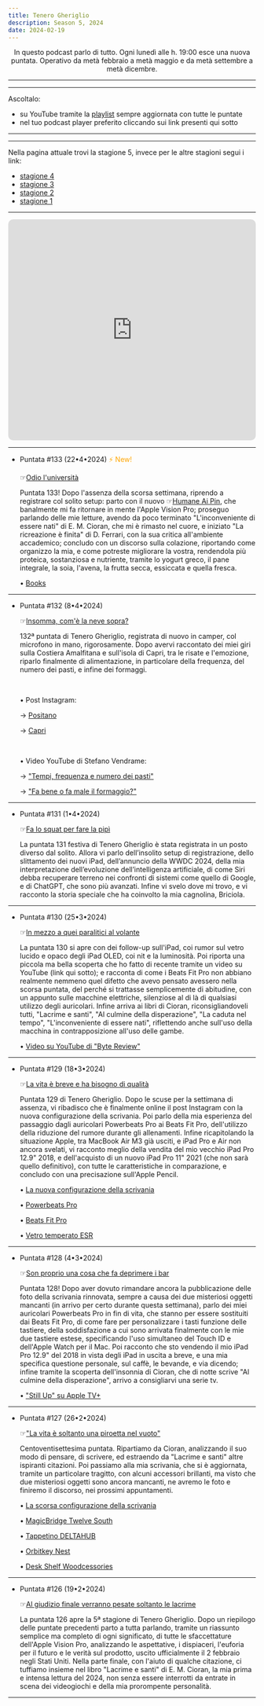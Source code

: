 ```yaml
---
title: Tenero Gheriglio
description: Season 5, 2024
date: 2024-02-19
---
```

<div align="center">
In questo podcast parlo di tutto. Ogni lunedì alle h. 19:00 esce una nuova puntata. Operativo da metà febbraio a metà maggio e da metà settembre a metà dicembre.
</div>

---
---

Ascoltalo:

* su YouTube tramite la [playlist](https://www.youtube.com/playlist?list=PLG8qHQG7k8JqjkfK6sdgE1wKHANA-2DAy) sempre aggiornata con tutte le puntate
* nel tuo podcast player preferito cliccando sui link presenti qui sotto

---
---

Nella pagina attuale trovi la stagione 5, invece per le altre stagioni segui i link:

* [stagione 4](https://miry1919.github.io/hugosite/podcast/tenero-gheriglio-4/)
* [stagione 3](https://miry1919.github.io/hugosite/podcast/tenero-gheriglio-3/)
* [stagione 2](https://miry1919.github.io/hugosite/podcast/tenero-gheriglio-2/)
* [stagione 1](https://miry1919.github.io/hugosite/podcast/tenero-gheriglio/)

---

<iframe src="https://embed.podcasts.apple.com/us/podcast/tenero-gheriglio/id1500412560?itsct=podcast_box_player&amp;itscg=30200&amp;ls=1&amp;theme=auto" height="450px" frameborder="0" sandbox="allow-forms allow-popups allow-same-origin allow-scripts allow-top-navigation-by-user-activation" allow="autoplay *; encrypted-media *;" style="width: 100%; max-width: 660px; overflow: hidden; border-top-left-radius: 10px; border-top-right-radius: 10px; border-bottom-right-radius: 10px; border-bottom-left-radius: 10px; background-color: transparent;"></iframe>

---

* Puntata #133 (22•4•2024) <span style="color:orange">⚡️ New!</span>

    ☞[Odio l'università](https://spotifyanchor-web.app.link/e/dZpO2bSy0Ib)
    
    Puntata 133! Dopo l'assenza della scorsa settimana, riprendo a registrare col solito setup: parto con il nuovo ☞[Humane Ai Pin](https://humane.com), che banalmente mi fa ritornare in mente l'Apple Vision Pro; proseguo parlando delle mie letture, avendo da poco terminato "L'inconveniente di essere nati" di E. M. Cioran, che mi è rimasto nel cuore, e iniziato "La ricreazione è finita" di D. Ferrari, con la sua critica all'ambiente accademico; concludo con un discorso sulla colazione, riportando come organizzo la mia, e come potreste migliorare la vostra, rendendola più proteica, sostanziosa e nutriente, tramite lo yogurt greco, il pane integrale, la soia, l'avena, la frutta secca, essiccata e quella fresca.

    • [Books](https://miry1919.github.io/hugosite/books/)
    
---

* Puntata #132 (8•4•2024)

    ☞[Insomma, com'è la neve sopra?](https://spotifyanchor-web.app.link/e/KSPRawfkDIb)
    
    132ª puntata di Tenero Gheriglio, registrata di nuovo in camper, col microfono in mano, rigorosamente. Dopo avervi raccontato dei miei giri sulla Costiera Amalfitana e sull'isola di Capri, tra le risate e l'emozione, riparlo finalmente di alimentazione, in particolare della frequenza, del numero dei pasti, e infine dei formaggi.

    &nbsp;
    
    • Post Instagram:
    
    → [Positano](https://www.instagram.com/p/C5SuCnUCMiA/?igsh=MXQxM2xnd3pjdzVxOQ==)
    
    → [Capri](https://www.instagram.com/p/C5bT6ZmibuS/?igsh=MWVuOGswMnpuM2lvbw==)
    
    &nbsp;
    
    • Video YouTube di Stefano Vendrame:

    → ["Tempi, frequenza e numero dei pasti"](https://youtu.be/FmtL3FlAj54?si=_JAGTfGd3VqXk5Lh)
        
    → ["Fa bene o fa male il formaggio?"](https://youtu.be/aH9ZPI5RIrk?si=tltxcUHjOe5id7u8)
    
---

* Puntata #131 (1•4•2024)

    ☞[Fa lo squat per fare la pipì](https://spotifyanchor-web.app.link/e/otZpJ1rQrIb)
    
    La puntata 131 festiva di Tenero Gheriglio è stata registrata in un posto diverso dal solito. Allora vi parlo dell’insolito setup di registrazione, dello slittamento dei nuovi iPad, dell’annuncio della WWDC 2024, della mia interpretazione dell’evoluzione dell’intelligenza artificiale, di come Siri debba recuperare terreno nei confronti di sistemi come quello di Google, e di ChatGPT, che sono più avanzati. Infine vi svelo dove mi trovo, e vi racconto la storia speciale che ha coinvolto la mia cagnolina, Briciola.
    
---

* Puntata #130 (25•3•2024)

    ☞[In mezzo a quei paralitici al volante](https://spotifyanchor-web.app.link/e/t4siDZP9fIb)
    
    La puntata 130 si apre con dei follow-up sull'iPad, coi rumor sul vetro lucido e opaco degli iPad OLED, coi nit e la luminosità. Poi riporta una piccola ma bella scoperta che ho fatto di recente tramite un video su YouTube (link qui sotto); e racconta di come i Beats Fit Pro non abbiano realmente nemmeno quel difetto che avevo pensato avessero nella scorsa puntata, del perché si trattasse semplicemente di abitudine, con un appunto sulle macchine elettriche, silenziose al di là di qualsiasi utilizzo degli auricolari. Infine arriva ai libri di Cioran, riconsigliandoveli tutti, "Lacrime e santi", "Al culmine della disperazione", "La caduta nel tempo", "L'inconveniente di essere nati", riflettendo anche sull'uso della macchina in contrapposizione all'uso delle gambe.
    
    • [Video su YouTube di "Byte Review"](https://youtu.be/tzJhwqiNCCc?si=cay4AYishU4iSXJa)
    
---

* Puntata #129 (18•3•2024)

    ☞[La vita è breve e ha bisogno di qualità](https://spotifyanchor-web.app.link/e/0SU0SKvx4Hb)
    
    Puntata 129 di Tenero Gheriglio. Dopo le scuse per la settimana di assenza, vi ribadisco che è finalmente online il post Instagram con la nuova configurazione della scrivania. Poi parlo della mia esperienza del passaggio dagli auricolari Powerbeats Pro ai Beats Fit Pro, dell'utilizzo della riduzione del rumore durante gli allenamenti. Infine ricapitolando la situazione Apple, tra MacBook Air M3 già usciti, e iPad Pro e Air non ancora svelati, vi racconto meglio della vendita del mio vecchio iPad Pro 12.9" 2018, e dell'acquisto di un nuovo iPad Pro 11" 2021 (che non sarà quello definitivo), con tutte le caratteristiche in comparazione, e concludo con una precisazione sull'Apple Pencil.
    
    • [La nuova configurazione della scrivania](https://www.instagram.com/p/C4VxqN9ioNR/?igsh=MXdybWR2Ym1tMWRicA==)
    
    • [Powerbeats Pro](https://www.beatsbydre.com/it/earbuds/powerbeats-pro/MY582/black)
    
    • [Beats Fit Pro](https://www.beatsbydre.com/it/earbuds/beats-fit-pro)
    
    • [Vetro temperato ESR](https://amzn.eu/d/0WYDshU)
    
---

* Puntata #128 (4•3•2024)

    ☞[Son proprio una cosa che fa deprimere i bar](https://spotifyanchor-web.app.link/e/SYCY92UiHHb)
    
    Puntata 128! Dopo aver dovuto rimandare ancora la pubblicazione delle foto della scrivania rinnovata, sempre a causa dei due misteriosi oggetti mancanti (in arrivo per certo durante questa settimana), parlo dei miei auricolari Powerbeats Pro in fin di vita, che stanno per essere sostituiti dai Beats Fit Pro, di come fare per personalizzare i tasti funzione delle tastiere, della soddisfazione a cui sono arrivata finalmente con le mie due tastiere estese, specificando l'uso simultaneo del Touch ID e dell'Apple Watch per il Mac. Poi racconto che sto vendendo il mio iPad Pro 12.9" del 2018 in vista degli iPad in uscita a breve, e una mia specifica questione personale, sul caffè, le bevande, e via dicendo; infine tramite la scoperta dell'insonnia di Cioran, che di notte scrive "Al culmine della disperazione", arrivo a consigliarvi una serie tv.
    
    • ["Still Up" su Apple TV+](https://tv.apple.com/it/show/still-up/umc.cmc.4sn9yh0gys8gpb0yei0h443a1)

---

* Puntata #127 (26•2•2024)

    ☞["La vita è soltanto una piroetta nel vuoto"](https://spotifyanchor-web.app.link/e/9EmWTNzGvHb)
    
    Centoventisettesima puntata. Ripartiamo da Cioran, analizzando il suo modo di pensare, di scrivere, ed estraendo da "Lacrime e santi" altre ispiranti citazioni. Poi passiamo alla mia scrivania, che si è aggiornata, tramite un particolare tragitto, con alcuni accessori brillanti, ma visto che due misteriosi oggetti sono ancora mancanti, ne avremo le foto e finiremo il discorso, nei prossimi appuntamenti.
    
    • [La scorsa configurazione della scrivania](https://www.instagram.com/p/Cx5aH3ZtQHy/?igsh=anN6dmxidXU1ZTM0)
    
    • [MagicBridge Twelve South](https://www.twelvesouth.com/products/magicbridge)
    
    • [Tappetino DELTAHUB](https://deltahub.io/en-eu/products/minimalistic-desk-pad?variant=43649765376166)
    
    • [Orbitkey Nest](https://www.orbitkey.eu/products/orbitkey-nest)
    
    • [Desk Shelf Woodcessories](https://en.woodcessories.com/products/monitor-riser-walnut)

---

* Puntata #126 (19•2•2024)

    ☞[Al giudizio finale verranno pesate soltanto le lacrime](https://spotifyanchor-web.app.link/e/l8ynINn4jHb)
    
    La puntata 126 apre la 5ª stagione di Tenero Gheriglio. Dopo un riepilogo delle puntate precedenti parto a tutta parlando, tramite un riassunto semplice ma completo di ogni significato, di tutte le sfaccettature dell'Apple Vision Pro, analizzando le aspettative, i dispiaceri, l'euforia per il futuro e le verità sul prodotto, uscito ufficialmente il 2 febbraio negli Stati Uniti. Nella parte finale, con l'aiuto di qualche citazione, ci tuffiamo insieme nel libro "Lacrime e santi" di E. M. Cioran, la mia prima e intensa lettura del 2024, non senza essere interrotti da entrate in scena dei videogiochi e della mia prorompente personalità.

---
